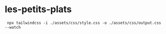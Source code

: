 # les-petits-plats

``` npx tailwindcss -i ./assets/css/style.css -o ./assets/css/output.css --watch```